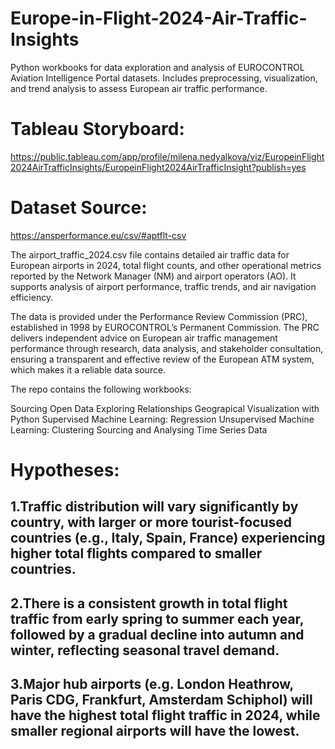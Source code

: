 # Europe-in-Flight-2024-Air-Traffic-Insights
Python workbooks for data exploration and analysis of EUROCONTROL Aviation Intelligence Portal datasets. 
Includes preprocessing, visualization, and trend analysis to assess European air traffic performance.

# Tableau Storyboard: 
https://public.tableau.com/app/profile/milena.nedyalkova/viz/EuropeinFlight2024AirTrafficInsights/EuropeinFlight2024AirTrafficInsight?publish=yes

# Dataset Source: 
https://ansperformance.eu/csv/#aptflt-csv

The airport_traffic_2024.csv file contains detailed air traffic data for European airports in
2024, total flight counts, and other operational metrics reported by the Network Manager
(NM) and airport operators (AO). It supports analysis of airport performance, traffic trends,
and air navigation efficiency.

The data is provided under the Performance Review Commission (PRC), established in 1998
by EUROCONTROL’s Permanent Commission. The PRC delivers independent advice on
European air traffic management performance through research, data analysis, and
stakeholder consultation, ensuring a transparent and effective review of the European ATM
system, which makes it a reliable data source. 

The repo contains the following workbooks:

Sourcing Open Data
Exploring Relationships
Geograpical Visualization with Python
Supervised Machine Learning: Regression
Unsupervised Machine Learning: Clustering
Sourcing and Analysing Time Series Data 

# Hypotheses:
## 1.Traffic distribution will vary significantly by country, with larger or more tourist-focused countries (e.g., Italy, Spain, France) experiencing higher total flights compared to smaller countries.
## 2.There is a consistent growth in total flight traffic from early spring to summer each year, followed by a gradual decline into autumn and winter, reflecting seasonal travel demand.
## 3.Major hub airports (e.g. London Heathrow, Paris CDG, Frankfurt, Amsterdam Schiphol) will have the highest total flight traffic in 2024, while smaller regional airports will have the lowest.
